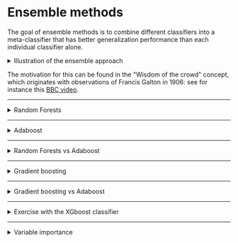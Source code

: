 # Ensemble methods

The goal of ensemble methods is to combine different classifiers into a meta-classifier that has better generalization performance than each individual classifier alone. 

<details markdown="block">
  <summary> Illustration of  the ensemble approach</summary>

  <img src="https://github.com/isa-ulisboa/greends-pml/blob/main/figures/ensemble_approach_fig_72.png" width="600" >

 </details>

The motivation for this can be found in the "Wisdom of the crowd" concept, which originates with observations of Francis Galton in 1906: see for instance this [BBC video](https://youtu.be/iOucwX7Z1HU?si=Dk1Tc4J-bv9Ow1rG).

---

<details markdown="block">
<summary> Random Forests </summary>

## Random forests

We have discussed and used  decision and regression trees: recall that the goal is to create a tree that minimizes the impurity (measured by entropy of by the Gini indez) of the new nodes.  -- see for instance [Normalized Nerd videos](https://www.youtube.com/channel/UC7Fs-Fdpe0I8GYg3lboEuXw) on classification and regression trees. 

Random forests are ensemble learning methods that involve:
  - (bootstraping) Creating a collection of trees from bootstrap samples (sampling with replacement); [see meaning](https://en.wikipedia.org/wiki/Bootstrapping)
  - (decorrelating) Decorrelate models by randomly selecting features
  - (aggregating) Ensembling the collection of trees by majority vote.

<details markdown="block">
<summary> Illustration of the construction of a random forest</summary>

<img src="https://github.com/isa-ulisboa/greends-pml/blob/main/figures/random_forests.png" width="600" >

</details>


<details markdown="block">
  <summary> Pseudo-code with the main steps to create a random forest. </summary>

  
  ### Step 1: Initialize Parameters
  1. Set the number of trees `N_trees`.
  2. Define the maximum depth of each tree `max_depth`.
  3. Set the number of features to consider when splitting `max_features`.
  
  ### Step 2: Prepare the Data
  1. Split the dataset into training and testing sets.
  2. Preprocess the data (e.g., handle missing values, normalize if needed).
  
  ### Step 3: Build the Random Forest
  1. Initialize an empty list `forest` to store decision trees.
  
  2. For each tree `i` in range(1, N_trees):
     - **Step 3.1:** Create a bootstrap sample:
       - Randomly sample the training data with replacement to create a subset.
     - **Step 3.2:** Train a decision tree:
       - Select a random subset of features (`max_features`).
       - Grow the tree using the bootstrap sample:
         - At each node, split on the best feature (based on criteria like Gini Impurity or Entropy for classification, or variance for regression).
         - Stop splitting if `max_depth` is reached or other stopping criteria are met.
     - **Step 3.3:** Add the trained decision tree to `forest`.
  
  ### Step 4: Make Predictions
  1. For a new data point:
     - Pass it through each tree in the forest.
     - Collect predictions from all trees (majority vote for classification, or weighted mean for regression).
  
  2. Return the final prediction.
  
  ### Step 5: Evaluate Performance
  1. Use the testing set to evaluate accuracy or other metrics (e.g., precision, recall).
  
  ---
  
  </details>
  
  <details markdown="block">
  <summary> Why do random forest reduce the variance of the estimator?</summary>
  
  
  For simplicity, let's consider regression trees and show that the goal of ensembling trees with random forests is reducing the variance. 
  
  Let  $X_i$ be  the random variable  that represents the predition for the regression tree $T_i$ from the collection, with $\rho={\rm cor}[X_i,X_j]$ being the correlation between $X_i$ and $X_j$. The prediction from the ensemble is
  
  $$\bar{X}=\frac{1}{n} \left( X_1+\dots+X_B \right)$$
  
  and its variance is given by
  
  $${\rm Var}[\bar{X}]=  \rho \\, \sigma^2 + \frac{1-\rho}{B} \sigma^2,$$
  
  where ${\rm Var}[X-i]=\sigma^2$ and $B$ is the number of bootstrap samples. *As long as $\rho$ does not grow with $B$*, which is why the trees are decorrelated, using a larger ensemble will increase $B$ and reduce ${\rm Var}[\bar{X}]$, which is the goal of ensembling estimators.
  
  ---
  
  </details>
  
  <details markdown="block">
  <summary> Script to create random forest with scikit-learn</summary>
  
  ```python
  from sklearn.ensemble import RandomForestClassifier
  from sklearn.datasets import load_iris
  from sklearn.model_selection import train_test_split
  from sklearn.metrics import accuracy_score
  
  # Load the Iris dataset
  iris = load_iris()
  X = iris.data
  y = iris.target
  
  # Split the dataset into training and testing sets
  X_train, X_test, y_train, y_test = train_test_split(X, y, test_size=0.2, random_state=42)
  # Create a Random Forest classifier
  rf_classifier = RandomForestClassifier(n_estimators=100, random_state=42)
  # Train the classifier
  rf_classifier.fit(X_train, y_train)
  # Make predictions on the test set
  y_pred = rf_classifier.predict(X_test)
  # Evaluate the accuracy of the classifier
  accuracy = accuracy_score(y_test, y_pred)
  print("Accuracy:", accuracy)
  ```

  </details>

  
  <details markdown="block">
  <summary> Script that illustrates that random forests are easily parallelizable for reducing computation time. </summary>
  
  The script uses the option `jobs=-1` to run `RandomForestClassifier` over all cores. Compare processing time for that same code on your local machine when setting `jobs=1` (using a single core). Random forests  are easily parallelizable since each tree is grown independently from the remainder trees.

  ```python
  from sklearn.datasets import make_classification
  from sklearn.ensemble import RandomForestClassifier
  from sklearn.model_selection import train_test_split
  from sklearn.metrics import accuracy_score
  import time
  import numpy as np
  
  start1 = time.perf_counter()  # High-resolution timer
  start2 = time.process_time()  # Measures CPU time (ignores sleep/wait)
  
  X, y = make_classification(
      n_samples=10000,       # Number of examples
      n_features=20,        # Total features
      n_informative=5,      # Meaningful features
      n_redundant=2,        # Linearly dependent features
      n_classes=2,          # Binary classification
      n_clusters_per_class=2,  # Cluster count per class
      random_state=42
  )
  
  # Split data
  X_train, X_test, y_train, y_test = train_test_split(X, y, test_size=0.3, random_state=42)
  
  # Create parallelized Random Forest with 500 trees
  clf = RandomForestClassifier(
      n_estimators=1000,  # Number of trees
      n_jobs=-1,         # Use all available cores (-1 = all cores)
      verbose=1,         # Show progress
      random_state=42
  )
  
  # Train the model
  clf.fit(X_train, y_train)
  
  # Make predictions
  y_pred = clf.predict(X_test)
  
  # Evaluate accuracy
  print(f"Accuracy: {accuracy_score(y_test, y_pred):.2%}")
  
  end1 = time.perf_counter()
  end2 = time.process_time()
  
  print(f"Elapsed: {end1 - start1:.4f} seconds")  # Format to 4 decimal places
  print(f"CPU time: {end2 - start2:.4f} seconds")  # Format to 4 decimal places
  ```
  </details>

</details>

---

<details markdown="block">
<summary> Adaboost </summary>

## Adaboost

As discussed in [(Sagi and Rokach, 2017)](docs/Sagi_2018_Ensemble_learning_A_survey_Wire.pdf), the
main idea of AdaBoost is to focus on instances that were previously misclassified when training a new inducer. The
level of focus given is determined by a **weight** that is assigned to each instance in the training set. In the first iteration,
the same weight is assigned to all of the instances. In each iteration, the weights of misclassified instances are increased,
while the weights of correctly classified instances are decreased. In addition, weights are also assigned to the individual
base learners based on their overall predictive performance.

**AdaBoost** is a *dependent* ML method since each tree is an improvement over previous trees in the sequence. This is the opposite of *random forests* where the tree are grown independently.

For clear details and nice illustrations, see https://medium.com/towards-data-science/adaboost-classifier-explained-a-visual-guide-with-code-examples-fc0f25326d7b

</details>

---

<details markdown="block">

<summary> Random Forests vs Adaboost </summary>

| **Feature**               | **Random Forest**                                                                 | **AdaBoost**                                                                 |
|---------------------------|-----------------------------------------------------------------------------------|------------------------------------------------------------------------------|
| **Base Model Type**       | Full decision trees (variable depth)                                              | Decision stumps (1-node trees) or weak learners                              |
| **Training Approach**     | Parallel training via bagging (Bootstrap Aggregating)                             | Sequential training via boosting (weighted error correction)                 |
| **Data Sampling**         | Bootstrap samples with replacement for each tree                                  | Original data with instance reweighting based on errors                      |
| **Feature Selection**     | Random subset of features at each node                                            | Single feature per stump (weak learner focus)                                |
| **Model Weights**         | Equal voting weight for all trees                                                 | Weighted voting based on individual learner accuracy                         |
| **Overfitting Risk**      | Lower due to bagging and feature randomness                                       | Higher, especially with noisy data (focuses on error correction)             |
| **Complexity**            | High complexity per tree (full decision trees)                                    | Low complexity per stump (simple weak learners)                              |
| **Training Speed**        | Faster (parallelizable trees)                                                     | Slower (sequential dependency between learners)                              |
| **Noise Handling**        | Robust due to feature/tree diversity                                              | Sensitive (error correction amplifies noise impact)                          |
| **Key Strength**          | Generalization through diverse tree ensembles                                     | High accuracy through iterative error correction                             |
| **Best Use Case**         | Large datasets with mixed feature types                                           | Smaller datasets with clear patterns (low noise)                             |

</details>

---

<details markdown="block">
<summary> Gradient boosting </summary>

## Gradient boosting

Gradient Boost is also a *dependent* method, since each tree is an improvement of the earlier trees. Gradient Boost provides a framework to build an ensemble of trees based on an arbitrary loss function. In Gradient Boosting, each new tree is computed using a **simple classifier** (also called weak inducer, that just performs better than random) over the **residuals** from the previous model.

For details and very nice illustrations, look at the two following posts:

1. [Regression](https://towardsdatascience.com/all-you-need-to-know-about-gradient-boosting-algorithm-part-1-regression-2520a34a502)

2. [Classification](https://towardsdatascience.com/all-you-need-to-know-about-gradient-boosting-algorithm-part-2-classification-d3ed8f56541e)

</details>

---

<details markdown="block">

<summary> Gradient boosting vs Adaboost </summary>

| Feature | AdaBoost | Gradient Boosting |
| :-- | :-- | :-- |
| **Main Idea** | Focuses on misclassified samples by adjusting their weights after each iteration | Fits each new learner to the residual errors (negative gradients) of the previous model|
| **Loss Function** | Uses exponential loss (mainly for classification) | Can use any differentiable loss function (flexible for regression and classification) |
| **Weak Learners** | Typically uses shallow trees (decision stumps, depth=1) | Can use deeper trees (depth > 1) |
| **Weighting** | Assigns weights to both samples and learners; misclassified samples get higher weights, and stronger learners have more influence | All trees usually have equal weight; model update is additive|
| **Flexibility** | Less flexible (mainly for classification, some regression)| More flexible (supports various loss functions and tasks)|
| **Interpretability** | More intuitive; easy to understand the effect of reweighting | Less intuitive; based on gradient descent optimization |
| **Performance** | Fast and simple; can be sensitive to noisy data and outliers | Often achieves higher accuracy; better handles complex data but slower to train |
| **Adoption** | Legacy technique, less common in recent competitions. | Widely adopted, state-of-the-art in many ML tasks |

</details>

---

<details markdown="block">

<summary> Exercise with the XGboost classifier </summary>

Consider the Montesinho burned area data set described in https://github.com/isa-ulisboa/greends-pml/blob/main/docs/T3_missing_data_categorical_scaling.md. The goal is to predict the variable `y` which has been discretized: y is 0 when the burned area is lower than 5 ha and it is 1 otherwise.

1. Adapt the  pipeline for preprocessing and classification available in the notebook https://github.com/isa-ulisboa/greends-pml/blob/main/notebooks/forest_fire.ipynb and replace the `RandomForestClassifier` by `XGBClassifier` which is available under the `xgboost` package;
2. Try varying some parameters of the XGBClassifier like `n_estimators`,  `learning_rate`, `max_depth` to understand how they affect the precision of the result and the computation time;
3. Still using the same pipeline, replace `train_test_split` for training and testing by cross validation with `StratifiedKFold` where stratification uses the response variable `y`

</details>

---

<details markdown="block">
<summary> Variable importance</summary>

## Variable importance

Since interpretability is a concept difficult to define precisely, people eager to gain
insights about the driving forces at work behind random forests predictions often focus
on variable importance, a measure of the influence of each input variable to predict
the output [Scornet, 2021](https://arxiv.org/pdf/2001.04295). In Breiman (2001) original random forests, there exist two importance
measures:

1. **Mean Decrease Impurity**, MDI, or Gini importance, see Breiman (2002),
which sums up the gain associated to all splits performed along a given variable; and

2. **Mean Decrease Accuracy**, MDA, or **permutation importance**, see Breiman (2001), 
which shuffles entries of a specific variable in the test data set and computes the
difference between the error on the permuted test set and the original test set.

Because
of its very definition, MDI is an importance measure that can be computed for trees
only, since it strongly relies on the tree structure, whereas MDA is an instantiation of
the permutation importance that can be used for any predictive model. Both measures
are used in practice even if they possess several major drawbacks.

**MDI** is known to favor variables with many categories. Even when variables have the same number of categories,
MDI exhibits empirical bias towards variables that possess a category having a high frequency. MDI is also biased in presence of correlated features.

**MDA** seems to exhibit less bias than MDI but tends to overestimate correlated features. 


<details markdown="block">
<summary> Script to compute MDI for different classifiers for the Iris data set</summary>

```python
import numpy as np
import matplotlib.pyplot as plt
from sklearn.datasets import load_iris
from sklearn.tree import DecisionTreeClassifier
from sklearn.ensemble import RandomForestClassifier
from sklearn.ensemble import AdaBoostClassifier
from sklearn.ensemble import GradientBoostingClassifier
from sklearn.model_selection import train_test_split

# Load the Iris dataset
iris = load_iris()
X = iris.data
y = iris.target
feature_names = iris.feature_names

# train and test
X_train, X_test, y_train, y_test = train_test_split(X, y, stratify=y, random_state=42)

# Create Random Forest classifier
rf_clf = RandomForestClassifier(random_state=42)
rf_clf.fit(X, y)

# Create AdaBoost classifier with decision tree base estimator
ada_clf = AdaBoostClassifier(estimator=DecisionTreeClassifier(max_depth=3), random_state=42)
ada_clf.fit(X_train, y_train)

# Create Gradient Boosting classifier
gb_clf = GradientBoostingClassifier(random_state=42)
gb_clf.fit(X_train, y_train)

# Calculate feature importance for each classifier
rf_importance = rf_clf.feature_importances_
ada_importance = ada_clf.feature_importances_
gb_importance = gb_clf.feature_importances_

# Set up the figure
fig, ax = plt.subplots(figsize=(8, 6))

# Plot the feature importance
x = np.arange(len(feature_names))
width = 0.2

rects1 = ax.bar(x - width, rf_importance, width, label='Random Forest')
rects2 = ax.bar(x, ada_importance, width, label='AdaBoost')
rects3 = ax.bar(x + width, gb_importance, width, label='Gradient Boosting')

# Add labels, title, and legend
ax.set_xlabel('Features')
ax.set_ylabel('Importance')
ax.set_title('Feature Importance Comparison')
ax.set_xticks(x)
ax.set_xticklabels(feature_names)
ax.legend()

# Show the plot
plt.tight_layout()
plt.show()
```
</details>

<details markdown="block">
<summary> Script to compute permutation importance over the test data for the Iris data set</summary>

```python
from sklearn.datasets import load_iris
from sklearn.ensemble import GradientBoostingClassifier
from sklearn.model_selection import train_test_split
import pandas as pd
import numpy as np
import matplotlib.pyplot as plt

# Load the Iris dataset
iris = load_iris()
X = iris.data
y = iris.target
feature_names = np.array(iris.feature_names)

# train and test
X_train, X_test, y_train, y_test = train_test_split(X, y, stratify=y, random_state=42)

# Create Gradient Boosting classifier
gb_clf = GradientBoostingClassifier(random_state=42)
gb_clf.fit(X_train, y_train)

result = permutation_importance(
    gb_clf, X_test, y_test, n_repeats=10, random_state=42, n_jobs=-1
)

sorted_importances_idx = result.importances_mean.argsort()
importances = pd.DataFrame(
    result.importances[sorted_importances_idx].T,
    columns=feature_names[sorted_importances_idx],
)
ax = importances.plot.box(vert=False, whis=10)
ax.set_title("Permutation Importances (test set)")
ax.axvline(x=0, color="k", linestyle="--")
ax.set_xlabel("Decrease in accuracy score")
ax.figure.tight_layout()

# Show the plot
plt.tight_layout()
plt.show()
```

Compare the results for MDI and permutation importance:
- Create a scatter plot for the Iris data set so you can understand what is the correlation between variables for each class
- Compare MDI and permutation importance (MDA) for features which are highly correlated
- Try removing features with high importance and compute importance again to see the effect on the remaining features
- Conclude that importance relative: one feature can be very important or not depending on the remaining features

---

</details>
